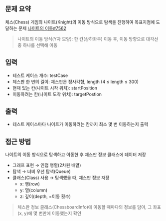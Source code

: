 ## 문제 요약
체스(Chess) 게임의 나이트(Knight)의 이동 방식으로 탐색을 진행하여 목표지점에 도달하는 문제
[나이트의 이동#7562](https://www.acmicpc.net/problem/7562)
> 나이트의 이동 방식(Y자 모양): 한 칸(상하좌우) 이동 후, 이동 방향으로 대각선 중 하나를 선택해 이동

## 입력
- 테스트 케이스 개수: testCase
- 체스판 한 변의 길이: 체스판은 정사각형, length (4 ≤ length ≤ 300)
- 현재 있는 칸(나이트 시작 위치): startPosition
- 이동하려는 칸(나이트 도착 위치): targetPostion

## 출력
- 테스트 케이스마다 나이트가 이동하려는 칸까지 최소 몇 번 이동하는지 출력

## 접근 방법
나이트의 이동 방식으로 탐색하고 이동한 후 체스판 정보 클래스에 데이터 저장
- 그래프 표현 → 인접 행렬(2차원 배열)
- 탐색 → 너비 우선 탐색(Queue)
- 클래스(Class) 사용 → 탐색했을 때, 체스판 정보 저장
    - x: 행(row)
    - y: 열(column)
    - z: 깊이(depth, =이동 횟수)
> 체스판 정보 클래스(ChessboardInfo)에 이동할 때마다의 정보를 담아, 그 좌표(x, y)에 몇 번만에 이동했는지 확인